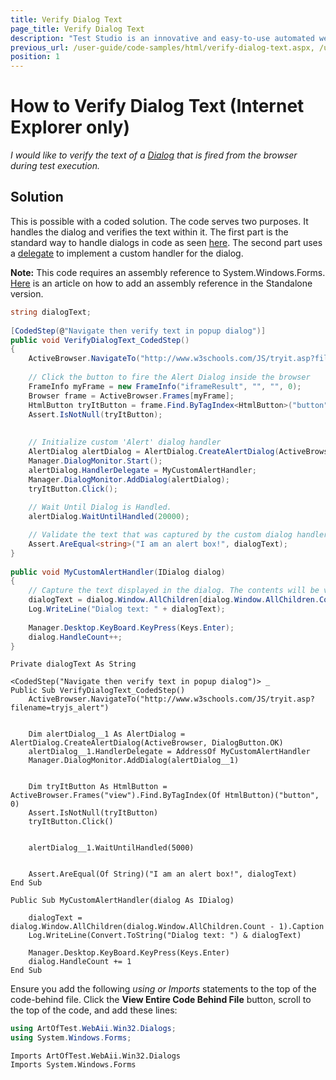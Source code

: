 ```yaml
---
title: Verify Dialog Text
page_title: Verify Dialog Text
description: "Test Studio is an innovative and easy-to-use automated web, WPF and load testing solution. Test Studio tests support essential technologies like ASP.NET AJAX, Silverlight, PHP and MVC. HTML5, Testing framework, functional testing, performance testing, load testing, exploratory testing, manual testing."
previous_url: /user-guide/code-samples/html/verify-dialog-text.aspx, /user-guide/code-samples/html/verify-dialog-text
position: 1
---
```

# How to Verify Dialog Text (Internet Explorer only)

*I would like to verify the text of a <a href="/features/dialogs-and-popups/Dialogs" target="_blank">Dialog</a> that is fired from the browser during test execution.*

## Solution

This is possible with a coded solution. The code serves two purposes. It handles the dialog and verifies the text within it. The first part is the standard way to handle dialogs in code as seen <a href="/testing-framework/write-tests-in-code/advanced-topics-wtc/html-popups-and-dialogs-wtc/JavaScript-dialogs" target="_blank">here</a>. The second part uses a <a href="http://msdn.microsoft.com/en-us/library/ms173171(v=vs.80).aspx" target="_blank">delegate</a> to implement a custom handler for the dialog.
 
**Note:** This code requires an assembly reference to System.Windows.Forms. <a href="/advanced-topics/coded-steps/add-assembly-reference" target="_blank">Here</a> is an article on how to add an assembly reference in the Standalone version.

````C#
string dialogText;
 
[CodedStep(@"Navigate then verify text in popup dialog")]
public void VerifyDialogText_CodedStep()
{
    ActiveBrowser.NavigateTo("http://www.w3schools.com/JS/tryit.asp?filename=tryjs_alert");
 
    // Click the button to fire the Alert Dialog inside the browser
    FrameInfo myFrame = new FrameInfo("iframeResult", "", "", 0);
    Browser frame = ActiveBrowser.Frames[myFrame];
    HtmlButton tryItButton = frame.Find.ByTagIndex<HtmlButton>("button", 0);
    Assert.IsNotNull(tryItButton);
    
    
    // Initialize custom 'Alert' dialog handler
    AlertDialog alertDialog = AlertDialog.CreateAlertDialog(ActiveBrowser, DialogButton.OK);
    Manager.DialogMonitor.Start();
    alertDialog.HandlerDelegate = MyCustomAlertHandler;
    Manager.DialogMonitor.AddDialog(alertDialog);
    tryItButton.Click();
    
    // Wait Until Dialog is Handled.
    alertDialog.WaitUntilHandled(20000);

    // Validate the text that was captured by the custom dialog handler
    Assert.AreEqual<string>("I am an alert box!", dialogText);
}
 
public void MyCustomAlertHandler(IDialog dialog)
{
    // Capture the text displayed in the dialog. The contents will be validated by the main thread.
    dialogText = dialog.Window.AllChildren[dialog.Window.AllChildren.Count - 1].Caption;
    Log.WriteLine("Dialog text: " + dialogText);
 
    Manager.Desktop.KeyBoard.KeyPress(Keys.Enter);
    dialog.HandleCount++;
}
````
````VB
Private dialogText As String
 
<CodedStep("Navigate then verify text in popup dialog")> _
Public Sub VerifyDialogText_CodedStep()
    ActiveBrowser.NavigateTo("http://www.w3schools.com/JS/tryit.asp?filename=tryjs_alert")
 
    
    Dim alertDialog__1 As AlertDialog = AlertDialog.CreateAlertDialog(ActiveBrowser, DialogButton.OK)
    alertDialog__1.HandlerDelegate = AddressOf MyCustomAlertHandler
    Manager.DialogMonitor.AddDialog(alertDialog__1)
 
    
    Dim tryItButton As HtmlButton = ActiveBrowser.Frames("view").Find.ByTagIndex(Of HtmlButton)("button", 0)
    Assert.IsNotNull(tryItButton)
    tryItButton.Click()
 
    
    alertDialog__1.WaitUntilHandled(5000)
 
    
    Assert.AreEqual(Of String)("I am an alert box!", dialogText)
End Sub
 
Public Sub MyCustomAlertHandler(dialog As IDialog)
    
    dialogText = dialog.Window.AllChildren(dialog.Window.AllChildren.Count - 1).Caption
    Log.WriteLine(Convert.ToString("Dialog text: ") & dialogText)
 
    Manager.Desktop.KeyBoard.KeyPress(Keys.Enter)
    dialog.HandleCount += 1
End Sub
````


Ensure you add the following *using or Imports* statements to the top of the code-behind file. Click the **View Entire Code Behind File** button, scroll to the top of the code, and add these lines:

````C#
using ArtOfTest.WebAii.Win32.Dialogs;
using System.Windows.Forms;
````
````VB
Imports ArtOfTest.WebAii.Win32.Dialogs
Imports System.Windows.Forms
````


